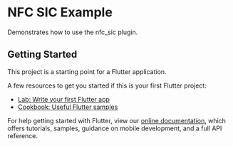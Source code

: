 # NFC SIC Example

Demonstrates how to use the nfc_sic plugin.

## Getting Started

This project is a starting point for a Flutter application.

A few resources to get you started if this is your first Flutter project:

 * [Lab: Write your first Flutter app](https://flutter.dev/docs/get-started/codelab)
 * [Cookbook: Useful Flutter samples](https://flutter.dev/docs/cookbook)

For help getting started with Flutter, view our [online documentation](https://flutter.dev/docs), which offers tutorials, samples, guidance on mobile development, and a full API reference.